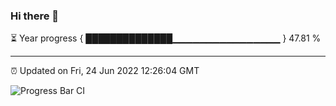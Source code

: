 ### Hi there 👋

⏳ Year progress { ██████████████▁▁▁▁▁▁▁▁▁▁▁▁▁▁▁▁ } 47.81 %

---

⏰ Updated on Fri, 24 Jun 2022 12:26:04 GMT

![Progress Bar CI](https://github.com/liununu/liununu/workflows/Progress%20Bar%20CI/badge.svg)
